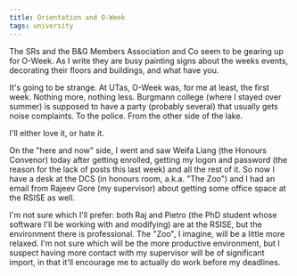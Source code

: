 ```yaml
---
title: Orientation and O-Week
tags: university
---
```


The SRs and the B&G Members Association and Co seem to be gearing up for O-Week. As I write they are busy painting signs about the weeks events, decorating their floors and buildings, and what have you.

It's going to be strange. At UTas, O-Week was, for me at least, the first week. Nothing more, nothing less. Burgmann college (where I stayed over summer) is supposed to have a party (probably several) that usually gets noise complaints. To the police. From the other side of the lake.

I'll either love it, or hate it.

On the "here and now" side, I went and saw Weifa Liang (the Honours Convenor) today after getting enrolled, getting my logon and password (the reason for the lack of posts this last week) and all the rest of it. So now I have a desk at the DCS (in honours room, a.k.a. "The Zoo") and I had an email from Rajeev Gore (my supervisor) about getting some office space at the RSISE as well.

I'm not sure which I'll prefer: both Raj and Pietro (the PhD student whose software I'll be working with and modifying) are at the RSISE, but the environment there is professional. The "Zoo", I imagine, will be a little more relaxed. I'm not sure which will be the more productive environment, but I suspect having more contact with my supervisor will be of significant import, in that it'll encourage me to actually do work before my deadlines.

